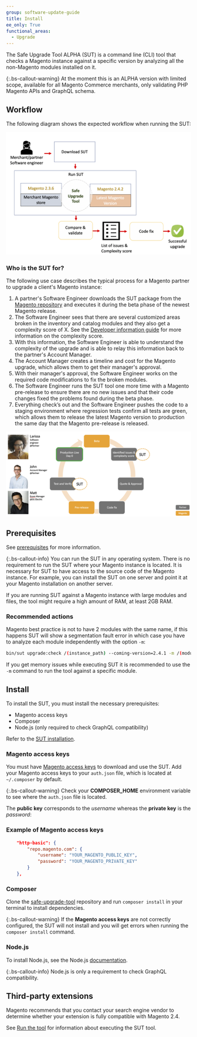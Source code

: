 ```yaml
---
group: software-update-guide
title: Install
ee_only: True
functional_areas:
  - Upgrade
---
```


The Safe Upgrade Tool ALPHA (SUT) is a command line (CLI) tool that checks a Magento instance against a specific version by analyzing all the non-Magento modules installed on it.

{:.bs-callout-warning}
At the moment this is an ALPHA version with limited scope, available for all Magento Commerce merchants, only validating PHP Magento APIs and GraphQL schema.

## Workflow

The following diagram shows the expected workflow when running the SUT:

![SUT Diagram](img/mvp-diagram-v2.png)

### Who is the SUT for?

The following use case describes the typical process for a Magento partner to upgrade a client's Magento instance:

1. A partner's Software Engineer downloads the SUT package from the [Magento repository](https://repo.magento.com/) and executes it during the beta phase of the newest Magento release.
1. The Software Engineer sees that there are several customized areas broken in the inventory and catalog modules and they also get a complexity score of X. See the [Developer information guide]({{site.baseurl}}/safe-upgrade-tool/developer.html) for more information on the complexity score.
1. With this information, the Software Engineer is able to understand the complexity of the upgrade and is able to relay this information back to the partner's Account Manager.
1. The Account Manager creates a timeline and cost for the Magento upgrade, which allows them to get their manager's approval.
1. With their manager's approval, the Software Engineer works on the required code modifications to fix the broken modules.
1. The Software Engineer runs the SUT tool one more time with a Magento pre-release to ensure there are no new issues and that their code changes fixed the problems found during the beta phase.
1. Everything check’s out and the Software Engineer pushes the code to a staging environment where regression tests confirm all tests are green, which allows them to release the latest Magento version to production the same day that the Magento pre-release is released.

![SUT audience](img/audience-sut.png)

## Prerequisites

See [prerequisites]({{site.baseurl}}/safe-upgrade-tool/prerequisites.html) for more information.

{:.bs-callout-info}
You can run the SUT in any operating system. There is no requirement to run the SUT where your Magento instance is located. It is necessary for SUT to have access to the source code of the Magento instance. For example, you can install the SUT on one server and point it at your Magento installation on another server.

If you are running SUT against a Magento instance with large modules and files, the tool might require a high amount of RAM, at least 2GB RAM.

### Recommended actions

Magento best practice is not to have 2 modules with the same name, if this happens SUT will show a segmentation fault error in which case you have to analyze each module independently with the option `-m`:

  ```bash
  bin/sut upgrade:check /(instance_path) --coming-version=2.4.1 -m /(module_path)
  ```

If you get memory issues while executing SUT it is recommended to use the `-m` command to run the tool against a specific module.

## Install

To install the SUT, you must install the necessary prerequisites:

*  Magento access keys
*  Composer
*  Node.js (only required to check GraphQL compatibility)

Refer to the [SUT installation]({{site.baseurl}}/safe-upgrade-tool/install.html#install).

### Magento access keys

You must have [Magento access keys]({{site.baseurl}}/marketplace/sellers/profile-information.html#access-keys) to download and use the SUT. Add your Magento access keys to your `auth.json` file, which is located at `~/.composer` by default.

{:.bs-callout-warning}
Check your **COMPOSER_HOME** environment variable to see where the `auth.json` file is located.

The **public key** corresponds to the _username_ whereas the **private key** is the _password_:

### Example of Magento access keys

```json
    "http-basic": {
        "repo.magento.com": {
            "username": "YOUR_MAGENTO_PUBLIC_KEY",
            "password": "YOUR_MAGENTO_PRIVATE_KEY"
        }
    },
```

### Composer

Clone the [safe-upgrade-tool](https://github.com/magento-commerce/safe-upgrade-tool) repository and run `composer install` in your terminal to install dependencies.

{:.bs-callout-warning}
If the **Magento access keys** are not correctly configured, the SUT will not install and you will get errors when running the `composer install` command.

### Node.js

To install Node.js, see the Node.js [documentation](https://nodejs.dev/learn/how-to-install-nodejs).

{:.bs-callout-info}
Node.js is only a requirement to check GraphQL compatibility.

## Third-party extensions

Magento recommends that you contact your search engine vendor to determine whether your extension is fully compatible with Magento 2.4.

See [Run the tool]({{site.baseurl}}/safe-upgrade-tool/run.html) for information about executing the SUT tool.